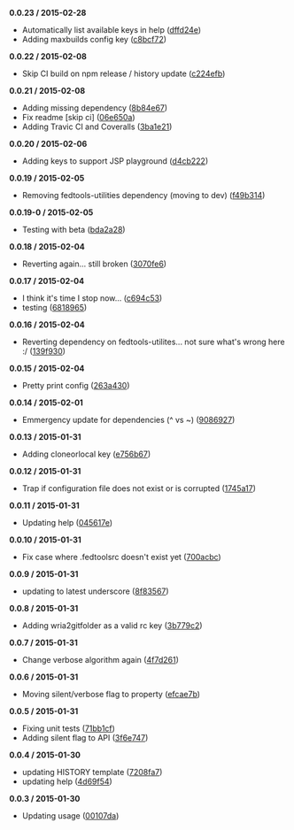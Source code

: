 
__0.0.23 / 2015-02-28__

- Automatically list available keys in help ([dffd24e](https://github.com/aversini/fedtools-config/commit/dffd24e5f48f240b9016af3a57d4110d4eceb27d))
- Adding maxbuilds config key ([c8bcf72](https://github.com/aversini/fedtools-config/commit/c8bcf72ad92735201ab2692c0efb9419932d3c7c))

__0.0.22 / 2015-02-08__

- Skip CI build on npm release / history update ([c224efb](https://github.com/aversini/fedtools-config/commit/c224efb219b5f36587b03db15bf0be046fd91df3))

__0.0.21 / 2015-02-08__

- Adding missing dependency ([8b84e67](https://github.com/aversini/fedtools-config/commit/8b84e67bbc51d3513f27364b4e90f661122b842a))
- Fix readme [skip ci] ([06e650a](https://github.com/aversini/fedtools-config/commit/06e650a686871fa41b28d0fb9154a5e3cabff46d))
- Adding Travic CI and Coveralls ([3ba1e21](https://github.com/aversini/fedtools-config/commit/3ba1e21ae29de0e9af90ed61a8f14ff4e7ab3419))

__0.0.20 / 2015-02-06__

- Adding keys to support JSP playground ([d4cb222](https://github.com/aversini/fedtools-config/commit/d4cb2229d7ece8fa6ab518bec4851f25784301b1))

__0.0.19 / 2015-02-05__

- Removing fedtools-utilities dependency (moving to dev) ([f49b314](https://github.com/aversini/fedtools-config/commit/f49b314b71fd04f941fa10ed1444b1ff77b1c64b))

__0.0.19-0 / 2015-02-05__

- Testing with beta ([bda2a28](https://github.com/aversini/fedtools-config/commit/bda2a28e01d5ecb480727545b05503e81087cca9))

__0.0.18 / 2015-02-04__

- Reverting again... still broken ([3070fe6](https://github.com/aversini/fedtools-config/commit/3070fe6c798f975f12f0eec65d6c1a647e0e8339))

__0.0.17 / 2015-02-04__

- I think it's time I stop now... ([c694c53](https://github.com/aversini/fedtools-config/commit/c694c53570ae24ec0b7325fc35698cf165352393))
- testing ([6818965](https://github.com/aversini/fedtools-config/commit/681896586dceedd335feaef4274f154cba950ef6))

__0.0.16 / 2015-02-04__

- Reverting dependency on fedtools-utilites... not sure what's wrong here :/ ([139f930](https://github.com/aversini/fedtools-config/commit/139f9309611069776dfdd97c47ca07567ec21aa0))

__0.0.15 / 2015-02-04__

- Pretty print config ([263a430](https://github.com/aversini/fedtools-config/commit/263a430df508a9f845053259b2b304598a7a8a5f))

__0.0.14 / 2015-02-01__

- Emmergency update for dependencies (^ vs ~) ([9086927](https://github.com/aversini/fedtools-config/commit/9086927a364ff8cd1bea903c8cd1b837988e1f7d))

__0.0.13 / 2015-01-31__

- Adding cloneorlocal key ([e756b67](https://github.com/aversini/fedtools-config/commit/e756b6720961c3cbfb04c4e92908e3369f860578))

__0.0.12 / 2015-01-31__

- Trap if configuration file does not exist or is corrupted ([1745a17](https://github.com/aversini/fedtools-config/commit/1745a1710fb6bca9d29cc6421896eeaa2dce5a42))

__0.0.11 / 2015-01-31__

- Updating help ([045617e](https://github.com/aversini/fedtools-config/commit/045617e78727070adc8ee375d02a129a21a6fa5b))

__0.0.10 / 2015-01-31__

- Fix case where .fedtoolsrc doesn't exist yet ([700acbc](https://github.com/aversini/fedtools-config/commit/700acbcaf31ac012220f6365115d11358bf32d53))

__0.0.9 / 2015-01-31__

- updating to latest underscore ([8f83567](https://github.com/aversini/fedtools-config/commit/8f83567a0cd9b0698c3be575166ad701b361470b))

__0.0.8 / 2015-01-31__

- Adding wria2gitfolder as a valid rc key ([3b779c2](https://github.com/aversini/fedtools-config/commit/3b779c2fce894419fe9f9dccce2bf6bdc24297b7))

__0.0.7 / 2015-01-31__

- Change verbose algorithm again ([4f7d261](https://github.com/aversini/fedtools-config/commit/4f7d261263768ad6f96925d1bb7f4e74b09ab774))

__0.0.6 / 2015-01-31__

- Moving silent/verbose flag to property ([efcae7b](https://github.com/aversini/fedtools-config/commit/efcae7b2d75dd5da5de3dfcffbb3d28ecabf1130))

__0.0.5 / 2015-01-31__

- Fixing unit tests ([71bb1cf](https://github.com/aversini/fedtools-config/commit/71bb1cff744c64a9d7734d8ce8ff2b96b281f043))
- Adding silent flag to API ([3f6e747](https://github.com/aversini/fedtools-config/commit/3f6e747fd24dd12d4105fab71a5111c11e8804c6))

__0.0.4 / 2015-01-30__

- updating HISTORY template ([7208fa7](https://github.com/aversini/fedtools-config/commit/7208fa76b15b12155064d3d63c3bbfc05c4e7f97))
- updating help ([4d69f54](https://github.com/aversini/fedtools-config/commit/4d69f549a760658bdca050a644db758264cf2865))

__0.0.3 / 2015-01-30__

- Updating usage ([00107da](https://github.com/aversini/fedtools-config/commit/00107dab821152fd90c2d5c60c7fc2a7d7dc5320))
